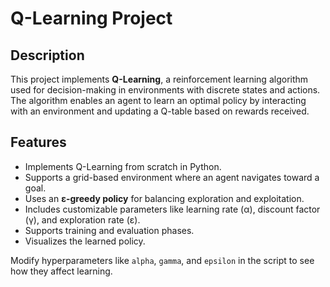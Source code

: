 # Q-Learning Project

## Description
This project implements **Q-Learning**, a reinforcement learning algorithm used for decision-making in environments with discrete states and actions. The algorithm enables an agent to learn an optimal policy by interacting with an environment and updating a Q-table based on rewards received.

## Features
- Implements Q-Learning from scratch in Python.
- Supports a grid-based environment where an agent navigates toward a goal.
- Uses an **ε-greedy policy** for balancing exploration and exploitation.
- Includes customizable parameters like learning rate (α), discount factor (γ), and exploration rate (ε).
- Supports training and evaluation phases.
- Visualizes the learned policy.

Modify hyperparameters like `alpha`, `gamma`, and `epsilon` in the script to see how they affect learning.
